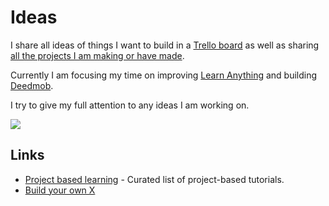 # Ideas
I share all ideas of things I want to build in a [Trello board](https://trello.com/b/alB1ryRP) as well as sharing [all the projects I am making or have made](https://nikitavoloboev.xyz/projects).

Currently I am focusing my time on improving [Learn Anything](learn-anything.md) and building [Deedmob](https://www.deedmob.com).

I try to give my full attention to any ideas I am working on.

![](https://i.imgur.com/CXLG4IY.jpg)

## Links
- [Project based learning](https://github.com/tuvtran/project-based-learning#readme) - Curated list of project-based tutorials.
- [Build your own X](https://github.com/danistefanovic/build-your-own-x#readme)